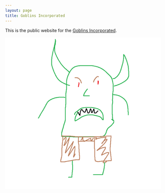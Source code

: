 ```yaml
---
layout: page
title: Goblins Incorporated
---
```


This is the public website for the [Goblins Incorporated][goblins].

[goblins]: http://www.goblinsinc.com/

![Mascot](goblin.png)
